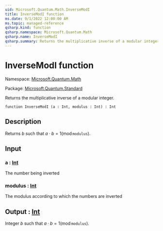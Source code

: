 ```yaml
---
uid: Microsoft.Quantum.Math.InverseModI
title: InverseModI function
ms.date: 9/1/2022 12:00:00 AM
ms.topic: managed-reference
qsharp.kind: function
qsharp.namespace: Microsoft.Quantum.Math
qsharp.name: InverseModI
qsharp.summary: Returns the multiplicative inverse of a modular integer.
---
```


# InverseModI function

Namespace: [Microsoft.Quantum.Math](xref:Microsoft.Quantum.Math)

Package: [Microsoft.Quantum.Standard](https://nuget.org/packages/Microsoft.Quantum.Standard)


Returns the multiplicative inverse of a modular integer.

```qsharp
function InverseModI (a : Int, modulus : Int) : Int
```


## Description

Returns $b$ such that $a \cdot b = 1 (\operatorname{mod} \texttt{modulus})$.

## Input

### a : [Int](xref:microsoft.quantum.qsharp.valueliterals#int-literals)

The number being inverted


### modulus : [Int](xref:microsoft.quantum.qsharp.valueliterals#int-literals)

The modulus according to which the numbers are inverted



## Output : [Int](xref:microsoft.quantum.qsharp.valueliterals#int-literals)

Integer $b$ such that $a \cdot b = 1 (\operatorname{mod} \texttt{modulus})$.